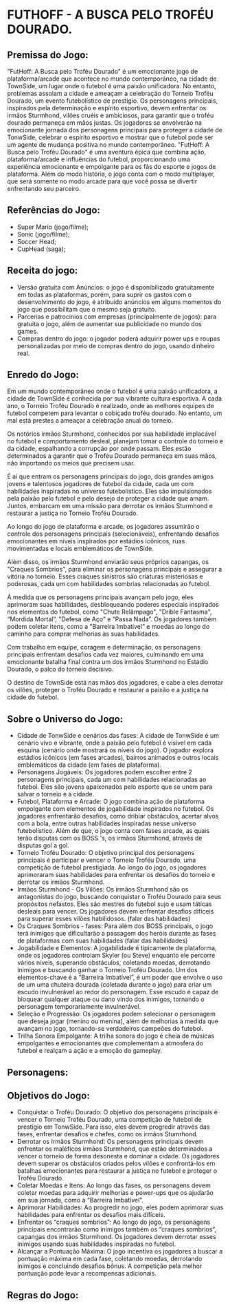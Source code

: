 # FUTHOFF - A BUSCA PELO TROFÉU DOURADO.

## Premissa do Jogo:

"FutHoff: A Busca pelo Troféu Dourado" é um emocionante jogo de plataforma/arcade que acontece no mundo contemporâneo, na cidade de TownSide, um lugar onde o futebol é uma paixão unificadora. No entanto, problemas assolam a cidade e ameaçam a celebração do Torneio Troféu Dourado, um evento futebolístico de prestígio. Os personagens principais, inspirados pela determinação e espírito esportivo, devem enfrentar os irmãos Sturmhond, vilões cruéis e ambiciosos, para garantir que o troféu dourado permaneça em mãos justas. Os jogadores se envolverão na emocionante jornada dos personagens principais para proteger a cidade de TonwSide, celebrar o espírito esportivo e mostrar que o futebol pode ser um agente de mudança positiva no mundo contemporâneo. "FutHoff: A Busca pelo Troféu Dourado" é uma aventura épica que combina ação, plataforma/arcade e influências do futebol, proporcionando uma experiência emocionante e empolgante para os fãs do esporte e jogos de plataforma. Além do modo história, o jogo conta com o modo multiplayer, que será somente no modo arcade para que você possa se divertir enfrentando seu parceiro.

## Referências do Jogo:

- Super Mario (jogo/filme);
- Sonic (jogo/filme);
- Soccer Head;
- CupHead (saga);

## Receita do jogo:

- Versão gratuita com Anúncios: o jogo é disponibilizado gratuitamente em todas as plataformas, porém, para suprir os gastos com o desenvolvimento do jogo, é atribuído anúncios em alguns momentos do jogo que possibilitam que o mesmo seja gratuito.
- Parcerias e patrocínios com empresas (principalmente de jogos): para gratuita o jogo, além de aumentar sua publicidade no mundo dos games.
- Compras dentro do jogo: o jogador poderá adquirir power ups e roupas personalizadas por meio de compras dentro do jogo, usando dinheiro real.

## Enredo do Jogo:

  Em um mundo contemporâneo onde o futebol é uma paixão unificadora, a cidade de TownSide é conhecida por sua vibrante cultura esportiva. A cada ano, o Torneio Troféu Dourado é realizado, onde as melhores equipes de futebol competem para levantar o cobiçado troféu dourado. No entanto, um mal está prestes a ameaçar a celebração anual do torneio.
  
  Os notórios irmãos Sturmhond, conhecidos por sua habilidade implacável no futebol e comportamento desleal, planejam tomar o controle do torneio e da cidade, espalhando a corrupção por onde passam. Eles estão determinados a garantir que o Troféu Dourado permaneça em suas mãos, não importando os meios que precisem usar.
  
  É aí que entram os personagens principais do jogo, dois grandes amigos jovens e talentosos jogadores de futebol da cidade, cada um com habilidades inspiradas no universo futebolístico. Eles são impulsionados pela paixão pelo futebol e pelo desejo de proteger a cidade que amam. Juntos, embarcam em uma missão para derrotar os irmãos Sturmhond e restaurar a justiça no Torneio Troféu Dourado.
  
  Ao longo do jogo de plataforma e arcade, os jogadores assumirão o controle dos personagens principais (selecionáveis), enfrentando desafios emocionantes em níveis inspirados por estádios icônicos, ruas movimentadas e  locais emblemáticos de TownSide.
  
  Além disso, os irmãos Sturmhond enviarão seus próprios capangas, os "Craques Sombrios", para eliminar os personagens principais e assegurar a vitória no torneio. Esses craques sinistros são criaturas misteriosas e poderosas, cada um com habilidades sombrias relacionadas ao futebol.
  
  À medida que os personagens principais avançam pelo jogo, eles aprimoram suas habilidades, desbloqueando poderes especiais inspirados nos elementos do futebol, como "Chute Relâmpago", "Drible Fantasma", “Mordida Mortal”, "Defesa de Aço” e “Passa Nada”. Os jogadores também podem coletar itens, como a "Barreira Imbatível” e moedas ao longo do caminho para comprar melhorias às suas habilidades.
  
  Com trabalho em equipe, coragem e determinação, os personagens principais enfrentam desafios cada vez maiores, culminando em uma emocionante batalha final contra um dos irmãos Sturmhond no Estádio Dourado, o palco do torneio decisivo.
  
  O destino de TownSide está nas mãos dos jogadores, e cabe a eles derrotar os vilões, proteger o Troféu Dourado e restaurar a paixão e a justiça na cidade do futebol. 

## Sobre o Universo do Jogo:

- Cidade de TonwSide e cenários das fases: A cidade de TonwSide é um cenário vivo e vibrante, onde a paixão pelo futebol é visível em cada esquina (cenário onde mostrará os níveis do jogo). O jogador explora estádios icônicos (em fases arcades), bairros animados e outros locais emblemáticos da cidade (em fases de plataforma).
- Personagens Jogáveis: Os jogadores podem escolher entre 2 personagens principais, cada um com habilidades relacionadas ao futebol. Eles são jovens apaixonados pelo esporte que se unem para salvar o torneio e a cidade. 
- Futebol, Plataforma e Arcade: O jogo combina ação de plataforma empolgante com elementos de jogabilidade inspirados no futebol. Os jogadores enfrentarão desafios, como driblar obstáculos, acertar alvos com a bola, entre outras habilidades inspiradas nesse universo futebolístico. Além de que, o jogo conta com fases arcade, as quais terão disputas com os BOSS 's, os irmãos Sturmhond, através de disputas gol a gol.
- Torneio Troféu Dourado: O objetivo principal dos personagens principais é participar e vencer o Torneio Troféu Dourado, uma competição de futebol prestigiada. Ao longo do jogo, os jogadores aprimoraram suas habilidades para enfrentar os desafios do torneio e derrotar os irmãos Sturmhond.
- Irmãos Sturmhond - Os Vilões: Os irmãos Sturmhond são os antagonistas do jogo, buscando conquistar o Troféu Dourado para seus propósitos nefastos. Eles são mestres do futebol sujo e usam táticas desleais para vencer. Os jogadores devem enfrentar desafios difíceis para superar esses vilões habilidosos. (falar das habilidades)
- Os  Craques Sombrios - fases: Para além dos BOSS principais, o jogo terá inimigos que dificultarão a passagem dos heróis durante as fases de plataformas com suas habilidades (falar das habilidades)
- Jogabilidade e Elementos: A jogabilidade é tipicamente de plataforma, onde os jogadores controlam Skyler (ou Steve) enquanto ele percorre vários níveis, superando obstáculos, coletando moedas, derrotando inimigos e buscando ganhar o Torneio Troféu Dourado. Um dos elementos-chave é a “Barreira Imbatível”, é um poder que envolve o uso de um uma chuteira dourada (coletada durante o jogo) para criar um escudo invulnerável ao redor do personagem. Esse escudo é capaz de bloquear qualquer ataque ou dano vindo dos inimigos, tornando o personagem temporariamente invulnerável.
- Seleção e Progressão: Os jogadores podem selecionar o personagem que deseja jogar (menino ou menina), além de melhorias à medida que avançam no jogo, tornando-se verdadeiros campeões do futebol.
- Trilha Sonora Empolgante: A trilha sonora do jogo é cheia de músicas empolgantes e emocionantes que complementam a atmosfera do futebol e realçam a ação e a emoção do gameplay.

## Personagens:

## Objetivos do Jogo:

- Conquistar o Troféu Dourado: O objetivo dos personagens principais é vencer o Torneio Troféu Dourado, uma competição de futebol de prestígio em TonwSide. Para isso, eles devem progredir através das fases, enfrentar desafios e chefes, como os irmãos Stumrhond.
- Derrotar os Irmãos Sturmhond: Os personagens principais devem enfrentar os maléficos irmãos Sturmhond, que estão determinados a vencer o torneio de forma desonesta e dominar a cidade. Os jogadores devem superar os obstáculos criados pelos vilões e confrontá-los em batalhas emocionantes para restaurar a justiça no futebol e proteger o Troféu Dourado.
- Coletar Moedas e Itens: Ao longo das fases, os personagens devem coletar moedas para adquirir melhorias e power-ups que os ajudarão em sua jornada, como a “Barreira Imbatível”.
- Aprimorar Habilidades: Ao progredir no jogo, eles podem aprimorar suas habilidades para enfrentar os desafios mais difíceis.
- Enfrentar os “craques sombrios”: Ao longo do jogo, os personagens principais encontrarão como inimigos também os “craques sombrios”, capangas dos irmãos Sturmhond. Os jogadores devem derrotar esses inimigos usando suas habilidades inspiradas no futebol.
- Alcançar a Pontuação Máxima: O jogo incentiva os jogadores a buscar a pontuação máxima em cada fase, coletando moedas, derrotando inimigos e concluindo desafios bônus. A competição pela melhor pontuação pode levar a recompensas adicionais.

## Regras do Jogo:



